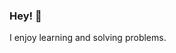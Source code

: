### Hey! 👋

<!--
**jordanholtdev/jordanholtdev** is a ✨ _special_ ✨ repository because its `README.md` (this file) appears on your GitHub profile.
-->

I enjoy learning and solving problems. 




